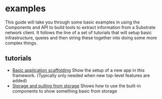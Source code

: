 # examples

This guide will take you through some basic examples in using the Components and API to build tools to extract information from a Substrate network client. It follows the line of a set of tutorials that will setup basic infrastructure, queies and then string these together into doing some more complex things.

## tutorials

- [Basic application scaffolding](tut-001.md) Show the setup of a new app in this framework. (Typically only needed when new top-level features are added)
- [Storage and pulling from storage](tut-002.md) Shows how to use the built-in components to show something basic from storage
